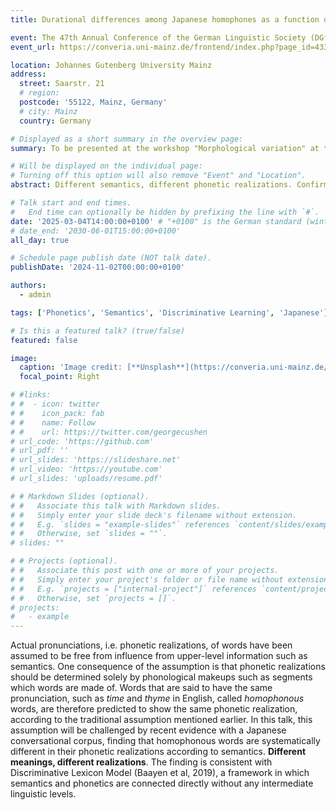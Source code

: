```yaml
---
title: Durational differences among Japanese homophones as a function of their meanings

event: The 47th Annual Conference of the German Linguistic Society (DGfS 47)
event_url: https://converia.uni-mainz.de/frontend/index.php?page_id=4334

location: Johannes Gutenberg University Mainz
address:
  street: Saarstr. 21
  # region: 
  postcode: '55122, Mainz, Germany'
  # city: Mainz 
  country: Germany

# Displayed as a short summary in the overview page:
summary: To be presented at the workshop "Morphological variation" at the 47th Annual Conference of the German Linguistic Society (DGfS 47).

# Will be displayed on the individual page:
# Turning off this option will also remove "Event" and "Location".
abstract: Different semantics, different phonetic realizations. Confirmed also for Japanese.

# Talk start and end times.
#   End time can optionally be hidden by prefixing the line with `#`.
date: '2025-03-04T14:00:00+0100' # "+0100" is the German standard (winter) time.
# date_end: '2030-06-01T15:00:00+0100'
all_day: true 

# Schedule page publish date (NOT talk date).
publishDate: '2024-11-02T00:00:00+0100'

authors:
  - admin

tags: ['Phonetics', 'Semantics', 'Discriminative Learning', 'Japanese'] # The first tag shows up in the landing page.

# Is this a featured talk? (true/false)
featured: false 

image:
  caption: 'Image credit: [**Unsplash**](https://converia.uni-mainz.de/frontend/index.php?page_id=4334)'
  focal_point: Right

# #links:
# #  - icon: twitter
# #    icon_pack: fab
# #    name: Follow
# #    url: https://twitter.com/georgecushen
# url_code: 'https://github.com'
# url_pdf: ''
# url_slides: 'https://slideshare.net'
# url_video: 'https://youtube.com'
# url_slides: 'uploads/resume.pdf'

# # Markdown Slides (optional).
# #   Associate this talk with Markdown slides.
# #   Simply enter your slide deck's filename without extension.
# #   E.g. `slides = "example-slides"` references `content/slides/example-slides.md`.
# #   Otherwise, set `slides = ""`.
# slides: ""

# # Projects (optional).
# #   Associate this post with one or more of your projects.
# #   Simply enter your project's folder or file name without extension.
# #   E.g. `projects = ["internal-project"]` references `content/project/deep-learning/index.md`.
# #   Otherwise, set `projects = []`.
# projects:
#   - example
---
```


<!--- Comment out to display a highlighted block of text:
{{% callout note %}}
Click on the **Slides** button above to view the built-in slides feature.
{{% /callout %}}
-->

<!---
Slides can be added in a few ways:

- **Create** slides using Hugo Blox Builder's [_Slides_](https://docs.hugoblox.com/reference/content-types/) feature and link using `slides` parameter in the front matter of the talk file
- **Upload** an existing slide deck to `static/` and link using `url_slides` parameter in the front matter of the talk file
- **Embed** your slides (e.g. Google Slides) or presentation video on this page using [shortcodes](https://docs.hugoblox.com/reference/markdown/).

Further event details, including [page elements](https://docs.hugoblox.com/reference/markdown/) such as image galleries, can be added to the body of this page.
-->
Actual pronunciations, i.e. phonetic realizations, of words have been assumed to be free from influence from upper-level information such as semantics. One consequence of the assumption is that phonetic realizations should be determined solely by phonological makeups such as segments which words are made of. Words that are said to have the same pronunciation, such as *time* and *thyme* in English, called *homophonous* words, are therefore predicted to show the same phonetic realization, according to the traditional assumption mentioned earlier. In this talk, this assumption will be challenged by recent evidence with a Japanese conversational corpus, finding that homophonous words are systematically different in their phonetic realizations according to semantics. **Different meanings, different realizations**. The finding is consistent with Discriminative Lexicon Model (Baayen et al, 2019), a framework in which semantics and phonetics are connected directly without any intermediate linguistic levels.

